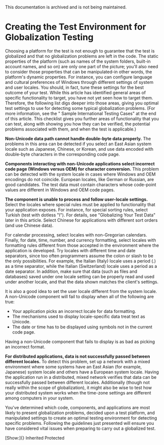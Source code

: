 This documentation is archived and is not being maintained.

# Creating the Test Environment for Globalization Testing

Choosing a platform for the test is not enough to guarantee that the test is globalized and that no globalization problems are left in the code. The static properties of the platform (such as names of the system folders, built-in account names, and so on) are only one part of the picture; you'll also need to consider those properties that can be manipulated-in other words, the platform's dynamic properties. For instance, you can configure language and cultural preferences of Windows through different settings of system and user locales. You should, in fact, tune these settings for the best outcome of your test. While this article has identified general areas of specific functionality to target, you have not yet seen how to target them. Therefore, the following list digs deeper into those areas, giving you optimal test settings to use for detecting some typical globalization problems. (For more information, see the " Sample International Testing Cases" at the end of this article. This checklist gives you further areas of functionality that you can test, along with showing you how they can be verified, the potential problems associated with them, and when the test is applicable.)

**Non-Unicode data path cannot handle double-byte data properly.** The problems in this area can be detected if you select an East Asian system locale such as Japanese, Chinese, or Korean, and use data encoded with double-byte characters in the corresponding code page.

**Components interacting with non-Unicode applications select incorrect code page (Windows versus OEM) for character conversion.** This problem can be detected with the system locale in cases where Windows and OEM encodings do not coincide. European locales, like German or Russian, are good candidates. The test data must contain characters whose code-point values are different in Windows and OEM code pages.

**The component is unable to process and follow user-locale settings.** Select the locales where special rules must be applied to functionality that your application exposes. For instance, for special sorting rules, select Turkish (test with dotless "I"). For details, see "Globalizing Your Test Data" later in this article. Select Chinese for applications with different sort orders (and use Chinese data).

For calendar processing, select locales with non-Gregorian calendars. Finally, for date, time, number, and currency formatting, select locales with formatting rules different from those accepted in the environment where the application is developed. Try locales with different time and date separators, since too often programmers assume the colon or slash to be the only possibilities. For example, the Italian (Italy) locale uses a period (.) as a time separator, while the Italian (Switzerland) locale uses a period as a date separator. In addition, make sure that data (such as files and databases) saved under one locale setting can be properly read and used under another locale, and that the data shown matches the client's settings.

It is also a good idea to set the user locale different from the system locale. A non-Unicode component will fail to display when all of the following are true:

-   Your application picks an incorrect locale for data formatting.
-   The mechanisms used to display locale-specific data treat text as Unicode.
-   The date or time has to be displayed using symbols not in the current code page.

Having a non-Unicode component that fails to display is as bad as picking an incorrect format.

**For distributed applications, data is not successfully passed between different locales.** To detect this problem, set up a network with a mixed environment where some systems have an East Asian (for example, Japanese) system locale and others have a European system locale. Having the application run in a distributed, mixed network verifies that data can be successfully passed between different locales. Additionally (though not really within the scope of globalization), it might also be wise to test how your distributed system works when the time-zone settings are different among computers in your system.

You've determined which code, components, and applications are most likely to present globalization problems, decided upon a test platform, and manipulated settings to create an optimal testing environment for detecting specific problems. Following the guidelines just presented will ensure you have considered vital issues when preparing to carry out a globalized test.

[Show:]{} Inherited Protected
